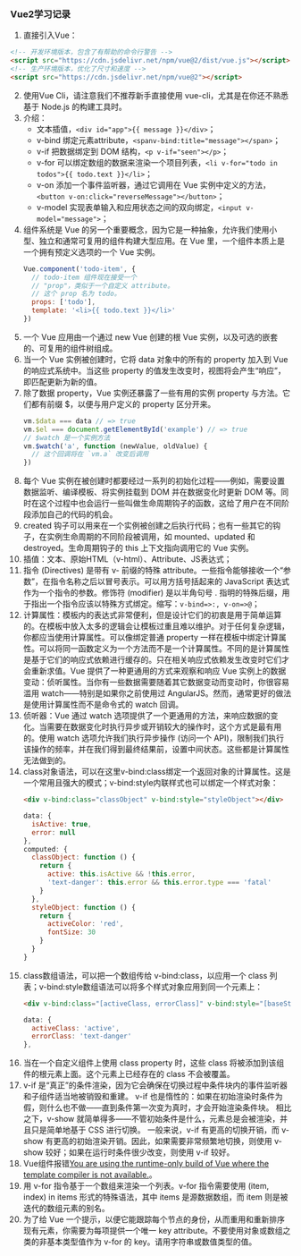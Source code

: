 ### Vue2学习记录

1. 直接引入Vue：
  ```html
  <!-- 开发环境版本，包含了有帮助的命令行警告 -->
  <script src="https://cdn.jsdelivr.net/npm/vue@2/dist/vue.js"></script>
  <!-- 生产环境版本，优化了尺寸和速度 -->
  <script src="https://cdn.jsdelivr.net/npm/vue@2"></script>
  ```
2. 使用Vue Cli，请注意我们不推荐新手直接使用 vue-cli，尤其是在你还不熟悉基于 Node.js 的构建工具时。
3. 介绍：
    * 文本插值，`<div id="app">{{ message }}</div>`；
    * v-bind 绑定元素attribute，`<spanv-bind:title="message"></span>`；
    * v-if 把数据绑定到 DOM 结构，`<p v-if="seen"></p>`；
    * v-for 可以绑定数组的数据来渲染一个项目列表，`<li v-for="todo in todos">{{ todo.text }}</li>`；
    * v-on 添加一个事件监听器，通过它调用在 Vue 实例中定义的方法，`<button v-on:click="reverseMessage"></button>`；
    * v-model 实现表单输入和应用状态之间的双向绑定，`<input v-model="message">`；
4. 组件系统是 Vue 的另一个重要概念，因为它是一种抽象，允许我们使用小型、独立和通常可复用的组件构建大型应用。在 Vue 里，一个组件本质上是一个拥有预定义选项的一个 Vue 实例。
    ```js
    Vue.component('todo-item', {
      // todo-item 组件现在接受一个
      // "prop"，类似于一个自定义 attribute。
      // 这个 prop 名为 todo。
      props: ['todo'],
      template: '<li>{{ todo.text }}</li>'
    })
    ```
5. 一个 Vue 应用由一个通过 new Vue 创建的根 Vue 实例，以及可选的嵌套的、可复用的组件树组成。
6. 当一个 Vue 实例被创建时，它将 data 对象中的所有的 property 加入到 Vue 的响应式系统中。当这些 property 的值发生改变时，视图将会产生“响应”，即匹配更新为新的值。
7. 除了数据 property，Vue 实例还暴露了一些有用的实例 property 与方法。它们都有前缀 $，以便与用户定义的 property 区分开来。
    ```js
    vm.$data === data // => true
    vm.$el === document.getElementById('example') // => true
    // $watch 是一个实例方法
    vm.$watch('a', function (newValue, oldValue) {
      // 这个回调将在 `vm.a` 改变后调用
    })
    ```
8. 每个 Vue 实例在被创建时都要经过一系列的初始化过程——例如，需要设置数据监听、编译模板、将实例挂载到 DOM 并在数据变化时更新 DOM 等。同时在这个过程中也会运行一些叫做生命周期钩子的函数，这给了用户在不同阶段添加自己的代码的机会。
9. created 钩子可以用来在一个实例被创建之后执行代码；也有一些其它的钩子，在实例生命周期的不同阶段被调用，如 mounted、updated 和 destroyed。生命周期钩子的 this 上下文指向调用它的 Vue 实例。
10. 插值：文本、原始HTML（v-html）、Attribute、JS表达式；
11. 指令 (Directives) 是带有 v- 前缀的特殊 attribute。一些指令能够接收一个“参数”，在指令名称之后以冒号表示。可以用方括号括起来的 JavaScript 表达式作为一个指令的参数。修饰符 (modifier) 是以半角句号 . 指明的特殊后缀，用于指出一个指令应该以特殊方式绑定。缩写：`v-bind=>:, v-on=>@`；
12. 计算属性：模板内的表达式非常便利，但是设计它们的初衷是用于简单运算的。在模板中放入太多的逻辑会让模板过重且难以维护。对于任何复杂逻辑，你都应当使用计算属性。可以像绑定普通 property 一样在模板中绑定计算属性。可以将同一函数定义为一个方法而不是一个计算属性。不同的是计算属性是基于它们的响应式依赖进行缓存的。只在相关响应式依赖发生改变时它们才会重新求值。Vue 提供了一种更通用的方式来观察和响应 Vue 实例上的数据变动：侦听属性。当你有一些数据需要随着其它数据变动而变动时，你很容易滥用 watch——特别是如果你之前使用过 AngularJS。然而，通常更好的做法是使用计算属性而不是命令式的 watch 回调。
13. 侦听器：Vue 通过 watch 选项提供了一个更通用的方法，来响应数据的变化。当需要在数据变化时执行异步或开销较大的操作时，这个方式是最有用的。使用 watch 选项允许我们执行异步操作 (访问一个 API)，限制我们执行该操作的频率，并在我们得到最终结果前，设置中间状态。这些都是计算属性无法做到的。
14. class对象语法，可以在这里v-bind:class绑定一个返回对象的计算属性。这是一个常用且强大的模式；v-bind:style内联样式也可以绑定一个样式对象：
    ```html
    <div v-bind:class="classObject" v-bind:style="styleObject"></div>
    ```
    ```js
    data: {
      isActive: true,
      error: null
    },
    computed: {
      classObject: function () {
        return {
          active: this.isActive && !this.error,
          'text-danger': this.error && this.error.type === 'fatal'
        }
      },
      styleObject: function () {
        return {
          activeColor: 'red',
          fontSize: 30
        }
      }
    }
    ```
15. class数组语法，可以把一个数组传给 v-bind:class，以应用一个 class 列表；v-bind:style数组语法可以将多个样式对象应用到同一个元素上：
    ```html
    <div v-bind:class="[activeClass, errorClass]" v-bind:style="[baseStyles, overridingStyles]"></div>
    ```
    ```js
    data: {
      activeClass: 'active',
      errorClass: 'text-danger'
    },
    ```
16. 当在一个自定义组件上使用 class property 时，这些 class 将被添加到该组件的根元素上面。这个元素上已经存在的 class 不会被覆盖。
17. v-if 是“真正”的条件渲染，因为它会确保在切换过程中条件块内的事件监听器和子组件适当地被销毁和重建。
v-if 也是惰性的：如果在初始渲染时条件为假，则什么也不做——直到条件第一次变为真时，才会开始渲染条件块。
相比之下，v-show 就简单得多——不管初始条件是什么，元素总是会被渲染，并且只是简单地基于 CSS 进行切换。
一般来说，v-if 有更高的切换开销，而 v-show 有更高的初始渲染开销。因此，如果需要非常频繁地切换，则使用 v-show 较好；如果在运行时条件很少改变，则使用 v-if 较好。
18. Vue组件报错[You are using the runtime-only build of Vue where the template compiler is not available.](https://www.cnblogs.com/makalochen/p/13994493.html)。
19. 用 v-for 指令基于一个数组来渲染一个列表。v-for 指令需要使用 (item, index) in items 形式的特殊语法，其中 items 是源数据数组，而 item 则是被迭代的数组元素的别名。
20. 为了给 Vue 一个提示，以便它能跟踪每个节点的身份，从而重用和重新排序现有元素，你需要为每项提供一个唯一 key attribute。不要使用对象或数组之类的非基本类型值作为 v-for 的 key。请用字符串或数值类型的值。

